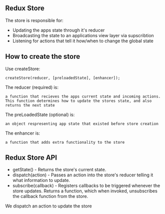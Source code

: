 ## Redux Store

The store is responsible for:

   * Updating the apps state through it's reducer
   * Broadcasting the state to an applications view layer via supscribtion
   * Listening for actions that tell it how/when to change the global state 

## How to create the store

Use createStore:

```
createStore(reducer, [preloadedState], [enhancer]);
```

The reducer (required) is: 

```
a function that recieves the apps current state and incoming actions. This function determines how to update the stores state, and also returns the next state
```

The preLoadedState (optional) is:

```
an object respresenting app state that existed before store creation
```

The enhancer is:

```
a function that adds extra functionality to the store
```

## Redux Store API

   * getState() - Returns the store's current state.
   * dispatch(action) - Passes an action into the store's reducer telling it what information to update.
   * subscribe(callback) - Registers callbacks to be triggered whenever the store updates. Returns a function, which when invoked, unsubscribes the callback function from the store.




We dispatch an action to update the store